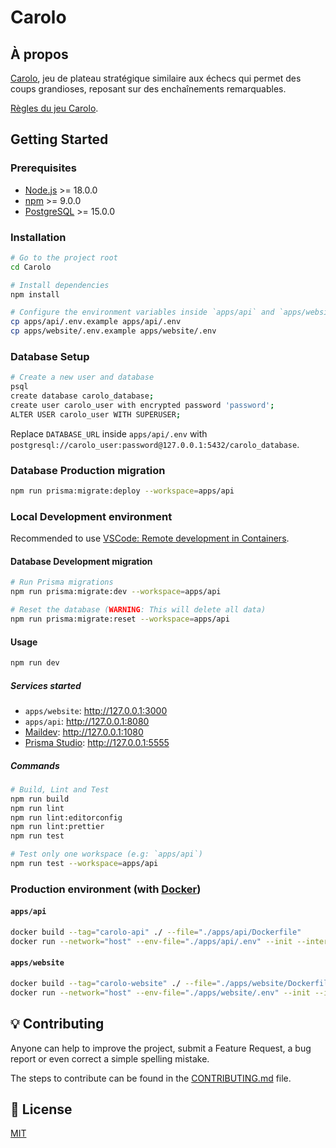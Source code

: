 # Carolo

## À propos

[Carolo](https://carolo.theoludwig.fr/), jeu de plateau stratégique similaire aux échecs qui permet des coups grandioses, reposant sur des enchaînements remarquables.

[Règles du jeu Carolo](./apps/website/public/rules/carolo-fr-FR.pdf).

## Getting Started

### Prerequisites

- [Node.js](https://nodejs.org/) >= 18.0.0
- [npm](https://www.npmjs.com/) >= 9.0.0
- [PostgreSQL](https://www.postgresql.org/) >= 15.0.0

### Installation

```sh
# Go to the project root
cd Carolo

# Install dependencies
npm install

# Configure the environment variables inside `apps/api` and `apps/website`
cp apps/api/.env.example apps/api/.env
cp apps/website/.env.example apps/website/.env
```

### Database Setup

```sh
# Create a new user and database
psql
create database carolo_database;
create user carolo_user with encrypted password 'password';
ALTER USER carolo_user WITH SUPERUSER;
```

Replace `DATABASE_URL` inside `apps/api/.env` with `postgresql://carolo_user:password@127.0.0.1:5432/carolo_database`.

### Database Production migration

```sh
npm run prisma:migrate:deploy --workspace=apps/api
```

### Local Development environment

Recommended to use [VSCode: Remote development in Containers](https://code.visualstudio.com/docs/remote/containers-tutorial).

#### Database Development migration

```sh
# Run Prisma migrations
npm run prisma:migrate:dev --workspace=apps/api

# Reset the database (WARNING: This will delete all data)
npm run prisma:migrate:reset --workspace=apps/api
```

#### Usage

```sh
npm run dev
```

##### Services started

- `apps/website`: <http://127.0.0.1:3000>
- `apps/api`: <http://127.0.0.1:8080>
- [Maildev](https://maildev.github.io/maildev/): <http://127.0.0.1:1080>
- [Prisma Studio](https://www.prisma.io/studio): <http://127.0.0.1:5555>

##### Commands

```sh
# Build, Lint and Test
npm run build
npm run lint
npm run lint:editorconfig
npm run lint:prettier
npm run test

# Test only one workspace (e.g: `apps/api`)
npm run test --workspace=apps/api
```

### Production environment (with [Docker](https://www.docker.com/))

#### `apps/api`

```sh
docker build --tag="carolo-api" ./ --file="./apps/api/Dockerfile"
docker run --network="host" --env-file="./apps/api/.env" --init --interactive --rm "carolo-api"
```

#### `apps/website`

```sh
docker build --tag="carolo-website" ./ --file="./apps/website/Dockerfile"
docker run --network="host" --env-file="./apps/website/.env" --init --interactive --rm "carolo-website"
```

## 💡 Contributing

Anyone can help to improve the project, submit a Feature Request, a bug report or even correct a simple spelling mistake.

The steps to contribute can be found in the [CONTRIBUTING.md](./CONTRIBUTING.md) file.

## 📄 License

[MIT](./LICENSE)

